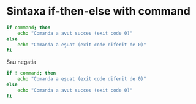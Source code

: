 # Sintaxa if-then-else with command

```bash
if command; then
    echo "Comanda a avut succes (exit code 0)"
else
    echo "Comanda a eșuat (exit code diferit de 0)"
fi
```

Sau negatia

```bash
if ! command; then
    echo "Comanda a eșuat (exit code diferit de 0)"
else
    echo "Comanda a avut succes (exit code 0)"
fi
```